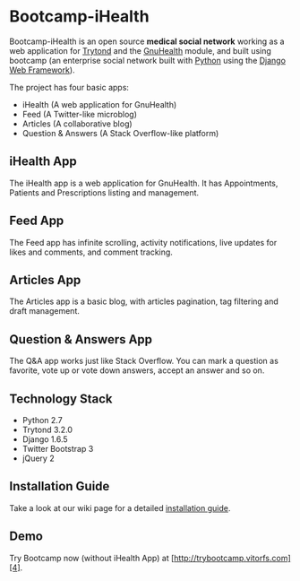 # Bootcamp-iHealth

Bootcamp-iHealth is an open source **medical social network** working as a web application for [Trytond][0] and the [GnuHealth][1] module, and built using bootcamp (an enterprise social network built with [Python][2] using the [Django Web Framework][3]).

The project has four basic apps:

* iHealth (A web application for GnuHealth)
* Feed (A Twitter-like microblog)
* Articles (A collaborative blog)
* Question & Answers (A Stack Overflow-like platform)

## iHealth App

The iHealth app is a web application for GnuHealth. It has Appointments, Patients and Prescriptions listing and management.


## Feed App

The Feed app has infinite scrolling, activity notifications, live updates for likes and comments, and comment tracking.


## Articles App

The Articles app is a basic blog, with articles pagination, tag filtering and draft management.


## Question & Answers App

The Q&A app works just like Stack Overflow. You can mark a question as favorite, vote up or vote down answers, accept an answer and so on.


## Technology Stack

- Python 2.7
- Trytond 3.2.0
- Django 1.6.5
- Twitter Bootstrap 3
- jQuery 2


## Installation Guide

Take a look at our wiki page for a detailed [installation guide][5].


## Demo

Try Bootcamp now (without iHealth App) at [http://trybootcamp.vitorfs.com][4].

[0]: http://www.tryton.org/
[1]: http://health.gnu.org/
[2]: https://www.python.org/
[3]: https://www.djangoproject.com/
[4]: http://trybootcamp.vitorfs.com/
[5]: https://github.com/vitorfs/bootcamp/wiki/Installing-and-Running-Bootcamp
